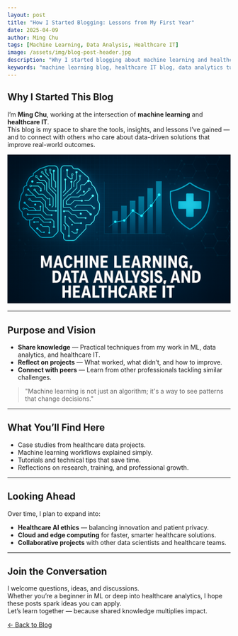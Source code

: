 ```yaml
---
layout: post
title: "How I Started Blogging: Lessons from My First Year"
date: 2025-04-09
author: Ming Chu
tags: [Machine Learning, Data Analysis, Healthcare IT]
image: /assets/img/blog-post-header.jpg
description: "Why I started blogging about machine learning and healthcare IT — lessons learned and what readers can expect."
keywords: "machine learning blog, healthcare IT blog, data analytics tutorials, professional reflections"
---
```


## Why I Started This Blog

I’m **Ming Chu**, working at the intersection of **machine learning** and **healthcare IT**.  
This blog is my space to share the tools, insights, and lessons I’ve gained — and to connect with others who care about data-driven solutions that improve real-world outcomes.

![Introductory Image](/assets/img/intro_pic.png)

---

## Purpose and Vision

- **Share knowledge** — Practical techniques from my work in ML, data analytics, and healthcare IT.  
- **Reflect on projects** — What worked, what didn’t, and how to improve.  
- **Connect with peers** — Learn from other professionals tackling similar challenges.

> "Machine learning is not just an algorithm; it's a way to see patterns that change decisions."

---

## What You’ll Find Here

- Case studies from healthcare data projects.  
- Machine learning workflows explained simply.  
- Tutorials and technical tips that save time.  
- Reflections on research, training, and professional growth.

---

## Looking Ahead

Over time, I plan to expand into:

- **Healthcare AI ethics** — balancing innovation and patient privacy.  
- **Cloud and edge computing** for faster, smarter healthcare solutions.  
- **Collaborative projects** with other data scientists and healthcare teams.

---

## Join the Conversation

I welcome questions, ideas, and discussions.  
Whether you’re a beginner in ML or deep into healthcare analytics, I hope these posts spark ideas you can apply.  
Let’s learn together — because shared knowledge multiplies impact.

[← Back to Blog](/blog)
